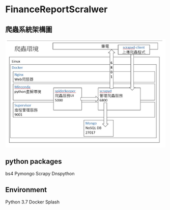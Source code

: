 # FinanceReportScralwer

## 爬蟲系統架構圖
![scraper structure](./assets/structure.jpg)

## python packages

bs4
Pymongo
Scrapy
Dnspython

## Environment

Python 3.7
Docker Splash
